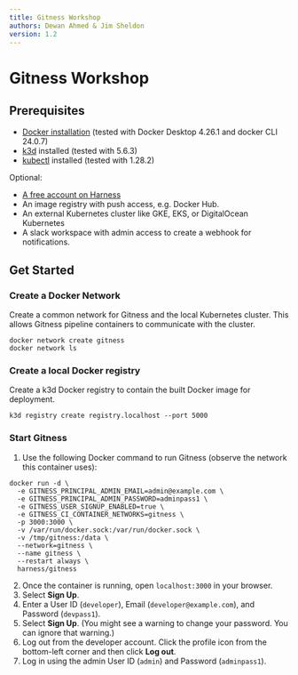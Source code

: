 ```yaml
---
title: Gitness Workshop
authors: Dewan Ahmed & Jim Sheldon
version: 1.2
---
```


# Gitness Workshop

## Prerequisites

- [Docker installation](https://docs.docker.com/engine/install/) (tested with Docker Desktop 4.26.1 and docker CLI 24.0.7)
- [k3d](https://k3d.io/) installed (tested with 5.6.3)
- [kubectl](https://kubernetes.io/docs/reference/kubectl/) installed (tested with 1.28.2)

Optional:

- [A free account on Harness](https://app.harness.io/auth/#/signup/&?utm_source=website&utm_campaign=devrel&utm_content=gitness-devdays)
- An image registry with push access, e.g. Docker Hub.
- An external Kubernetes cluster like GKE, EKS, or DigitalOcean Kubernetes
- A slack workspace with admin access to create a webhook for notifications.

## Get Started

### Create a Docker Network

Create a common network for Gitness and the local Kubernetes cluster. This allows Gitness pipeline containers to communicate with the cluster.

```shell
docker network create gitness
docker network ls
```

### Create a local Docker registry

Create a k3d Docker registry to contain the built Docker image for deployment.

```shell
k3d registry create registry.localhost --port 5000
```

### Start Gitness

1. Use the following Docker command to run Gitness (observe the network this container uses):

```shell
docker run -d \
  -e GITNESS_PRINCIPAL_ADMIN_EMAIL=admin@example.com \
  -e GITNESS_PRINCIPAL_ADMIN_PASSWORD=adminpass1 \
  -e GITNESS_USER_SIGNUP_ENABLED=true \
  -e GITNESS_CI_CONTAINER_NETWORKS=gitness \
  -p 3000:3000 \
  -v /var/run/docker.sock:/var/run/docker.sock \
  -v /tmp/gitness:/data \
  --network=gitness \
  --name gitness \
  --restart always \
  harness/gitness
```
2. Once the container is running, open `localhost:3000` in your browser.
3. Select **Sign Up**.
4. Enter a User ID (`developer`), Email (`developer@example.com`), and Password (`devpass1`).
5. Select **Sign Up**. (You might see a warning to change your password. You can ignore that warning.)
6. Log out from the developer account. Click the profile icon from the bottom-left corner and then click **Log out**. 
7. Log in using the admin User ID (`admin`) and Password (`adminpass1`). 